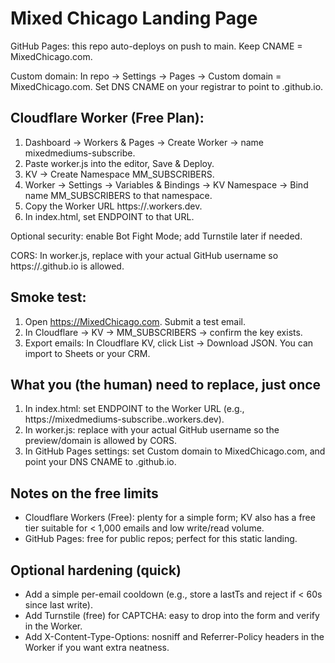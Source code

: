 # Mixed Chicago Landing Page

GitHub Pages: this repo auto-deploys on push to main. Keep CNAME = MixedChicago.com.

Custom domain: In repo → Settings → Pages → Custom domain = MixedChicago.com. Set DNS CNAME on your registrar to point to <your-gh-username>.github.io.

## Cloudflare Worker (Free Plan):

1. Dashboard → Workers & Pages → Create Worker → name mixedmediums-subscribe.
2. Paste worker.js into the editor, Save & Deploy.
3. KV → Create Namespace MM_SUBSCRIBERS.
4. Worker → Settings → Variables & Bindings → KV Namespace → Bind name MM_SUBSCRIBERS to that namespace.
5. Copy the Worker URL https://<your-worker-subdomain>.workers.dev.
6. In index.html, set ENDPOINT to that URL.

Optional security: enable Bot Fight Mode; add Turnstile later if needed.

CORS: In worker.js, replace <your-gh-username> with your actual GitHub username so https://<your-gh-username>.github.io is allowed.

## Smoke test:

1. Open https://MixedChicago.com. Submit a test email.
2. In Cloudflare → KV → MM_SUBSCRIBERS → confirm the key exists.
3. Export emails: In Cloudflare KV, click List → Download JSON. You can import to Sheets or your CRM.

## What you (the human) need to replace, just once

1. In index.html: set ENDPOINT to the Worker URL (e.g., https://mixedmediums-subscribe.<subdomain>.workers.dev).
2. In worker.js: replace <your-gh-username> with your actual GitHub username so the preview/domain is allowed by CORS.
3. In GitHub Pages settings: set Custom domain to MixedChicago.com, and point your DNS CNAME to <your-gh-username>.github.io.

## Notes on the free limits

- Cloudflare Workers (Free): plenty for a simple form; KV also has a free tier suitable for < 1,000 emails and low write/read volume.
- GitHub Pages: free for public repos; perfect for this static landing.

## Optional hardening (quick)

- Add a simple per-email cooldown (e.g., store a lastTs and reject if < 60s since last write).
- Add Turnstile (free) for CAPTCHA: easy to drop into the form and verify in the Worker.
- Add X-Content-Type-Options: nosniff and Referrer-Policy headers in the Worker if you want extra neatness.
